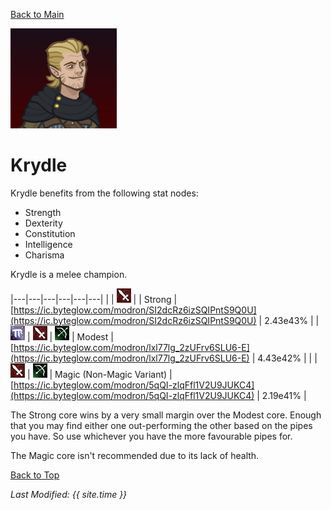 [Back to Main](index.md)

![Profile Picture](images/portraits/Krydle.png)

# Krydle

Krydle benefits from the following stat nodes:
* Strength
* Dexterity
* Constitution
* Intelligence
* Charisma

Krydle is a melee champion.

|---|---|---|---|---|---|
|   | ![Melee Icon](images/melee.png) |   | Strong | [https://ic.byteglow.com/modron/SI2dcRz6izSQIPntS9Q0U](https://ic.byteglow.com/modron/SI2dcRz6izSQIPntS9Q0U) | 2.43e43% |
| ![Magic Icon](images/magic.png) | ![Melee Icon](images/melee.png) | ![Ranged Icon](images/ranged.png) | Modest | [https://ic.byteglow.com/modron/lxl77lg_2zUFrv6SLU6-E](https://ic.byteglow.com/modron/lxl77lg_2zUFrv6SLU6-E) | 4.43e42% |
|   | ![Melee Icon](images/melee.png) | ![Ranged Icon](images/ranged.png) | Magic (Non-Magic Variant) | [https://ic.byteglow.com/modron/5qQI-zlqFfl1V2U9JUKC4](https://ic.byteglow.com/modron/5qQI-zlqFfl1V2U9JUKC4) | 2.19e41% |

The Strong core wins by a very small margin over the Modest core. Enough that you may find either one out-performing the other based on the pipes you have. So use whichever you have the more favourable pipes for.

The Magic core isn't recommended due to its lack of health.

[Back to Top](#top)

*Last Modified: {{ site.time }}*